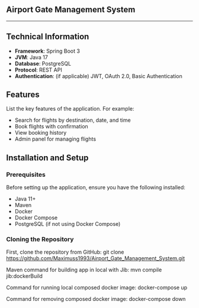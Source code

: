 ## Airport Gate Management System
******************************

## Technical Information
- **Framework**: Spring Boot 3
- **JVM**: Java 17
- **Database**: PostgreSQL
- **Protocol**: REST API
- **Authentication**: (if applicable) JWT, OAuth 2.0, Basic Authentication

## Features

List the key features of the application. For example:
- Search for flights by destination, date, and time
- Book flights with confirmation
- View booking history
- Admin panel for managing flights

## Installation and Setup

### Prerequisites

Before setting up the application, ensure you have the following installed:

- Java 11+
- Maven
- Docker
- Docker Compose
- PostgreSQL (if not using Docker Compose)

### Cloning the Repository

First, clone the repository from GitHub:
git clone https://github.com/Maximuss1993/Airport_Gate_Management_System.git

Maven command for building app in local with Jib:
mvn compile jib:dockerBuild

Command for running local composed docker image:
docker-compose up

Command for removing composed docker image:
docker-compose down


